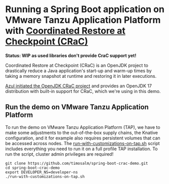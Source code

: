 # Running a Spring Boot application on VMware Tanzu Application Platform with [Coordinated Restore at Checkpoint (CRaC)](https://openjdk.org/projects/crac/)

**Status: WIP as used libraries don't provide CraC support yet!**

Coordinated Restore at Checkpoint (CRaC) is an OpenJDK project to drastically reduce a Java application's start-up and warm-up times by taking a memory snapshot at runtime and restoring it in later executions.

[Azul initiated the OpenJDK CRaC project](https://www.azul.com/products/components/crac/) and provides an OpenJDK 17 distribution with built-in support for CRaC, which we're using in this demo.

## Run the demo on VMware Tanzu Application Platform

To run the demo on VMware Tanzu Application Platform (TAP), we have to make some adjustments to the out-of-the-box supply chains, the Knative configuration, and it for example also requires persistent volumes that can be accessed across nodes. The [run-with-customizations-on-tap.sh](run-with-customizations-on-tap.sh) script includes everything you need to run it on a full profile TAP installation. To run the script, cluster admin privileges are required!

```
git clone https://github.com/timosalm/spring-boot-crac-demo.git
cd spring-boot-crac-demo
export DEVELOPER_NS=developer-ns
./run-with-customizations-on-tap.sh
```
